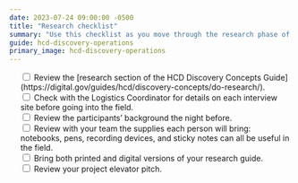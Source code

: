 ```yaml
---
date: 2023-07-24 09:00:00 -0500
title: "Research checklist"
summary: "Use this checklist as you move through the research phase of your project."
guide: hcd-discovery-operations
primary_image: hcd-discovery-operations
---
```

<div style="margin-left: 20px">
<input id="review" type="checkbox">
<label for="review">Review the [research section of the HCD Discovery Concepts Guide](https://digital.gov/guides/hcd/discovery-concepts/do-research/).
</label><br>
<input id="logistics" type="checkbox">
<label for="logistics">Check with the Logistics Coordinator for details on each interview site before going into the field.
</label><br>
<input id="background" type="checkbox">
<label for="background">Review the participants’ background the night before.
</label><br>
<input id="supplies" type="checkbox">
<label for="supplies">Review with your team the supplies each person will bring: notebooks, pens, recording devices, and sticky notes can all be useful in the field.
</label><br>
<input id="guide" type="checkbox">
<label for="guide">Bring both printed and digital versions of your research guide.
</label><br>
<input id="project" type="checkbox">
<label for="project">Review your project elevator pitch.
</label>
</div>